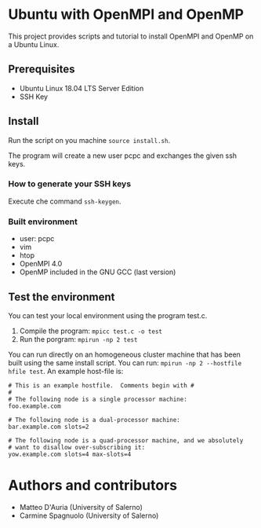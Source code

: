 # Ubuntu with OpenMPI and OpenMP

This project provides scripts and tutorial to install OpenMPI and OpenMP on a Ubuntu Linux.

## Prerequisites
 - Ubuntu Linux 18.04 LTS Server Edition
 - SSH Key
 
## Install

Run the script on you machine ```source install.sh```.

The program will create a new user pcpc and exchanges the given ssh keys.

### How to generate your SSH keys

Execute che command ```ssh-keygen```.

### Built environment
- user: pcpc
- vim
- htop
- OpenMPI 4.0
- OpenMP included in the GNU GCC (last version)

## Test the environment

You can test your local environment using the program test.c.

1. Compile the program: ```mpicc test.c -o test```
2. Run the porgram: ```mpirun -np 2 test```

You can run directly on an homogeneous cluster machine that has been built using the same install script. You can run: ```mpirun -np 2 --hostfile hfile test```.
An example host-file is:
```
# This is an example hostfile.  Comments begin with #
#
# The following node is a single processor machine:
foo.example.com
 
# The following node is a dual-processor machine:
bar.example.com slots=2
 
# The following node is a quad-processor machine, and we absolutely
# want to disallow over-subscribing it:
yow.example.com slots=4 max-slots=4
```

# Authors and contributors

- Matteo D'Auria (University of Salerno)
- Carmine Spagnuolo (University of Salerno)
